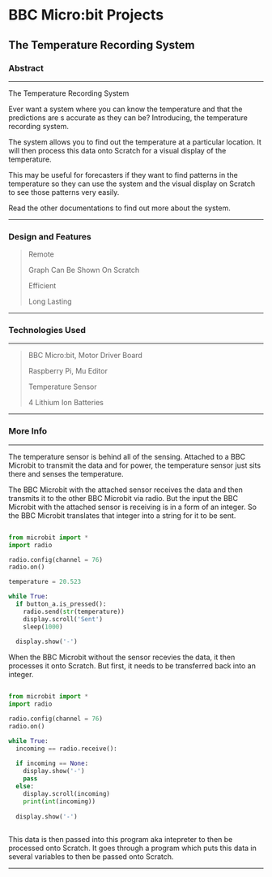 # BBC Micro:bit Projects
## The Temperature Recording System
### Abstract

----------------------------------------------------------------------------------------------------------------------------------------

The Temperature Recording System

Ever want a system where you can know the temperature and that the predictions are s accurate as they can be? Introducing, the temperature recording system.

The system allows you to find out the temperature at a particular location. It will then process this data onto Scratch for a visual display of the temperature.

This may be useful for forecasters if they want to find patterns in the temperature so they can use the system and the visual display on Scratch to see those patterns very easily.

Read the other documentations to find out more about the system.

----------------------------------------------------------------------------------------------------------------------------------------

### Design and Features

> Remote
>
> Graph Can Be Shown On Scratch
>
> Efficient
>
> Long Lasting

----------------------------------------------------------------------------------------------------------------------------------------

### Technologies Used

----------------------------------------------------------------------------------------------------------------------------------------

> BBC Micro:bit, Motor Driver Board
>
> Raspberry Pi, Mu Editor
>
> Temperature Sensor
>
> 4 Lithium Ion Batteries

----------------------------------------------------------------------------------------------------------------------------------------

### More Info

----------------------------------------------------------------------------------------------------------------------------------------

The temperature sensor is behind all of the sensing. Attached to a BBC Microbit to transmit the data and for power, the temperature sensor just sits there and senses the temperature.

The BBC Microbit with the attached sensor receives the data and then transmits it to the other BBC Microbit via radio. But the input the BBC Microbit with the attached sensor is receiving is in a form of an integer. So the BBC Microbit translates that integer into a string for it to be sent.

```Python

from microbit import *
import radio

radio.config(channel = 76)
radio.on()

temperature = 20.523

while True:
  if button_a.is_pressed():
    radio.send(str(temperature))
    display.scroll('Sent')
    sleep(1000)
  
  display.show('-')

```

When the BBC Microbit without the sensor recevies the data, it then processes it onto Scratch. But first, it needs to be transferred back into an integer.

```Python

from microbit import *
import radio

radio.config(channel = 76)
radio.on()

while True:
  incoming == radio.receive():
  
  if incoming == None:
    display.show('-')
    pass
  else:
    display.scroll(incoming)
    print(int(incoming))
  
  display.show('-')
  
```

This data is then passed into this program aka intepreter to then be processed onto Scratch. It goes through a program which puts this data in several variables to then be passed onto Scratch.

----------------------------------------------------------------------------------------------------------------------------------------
